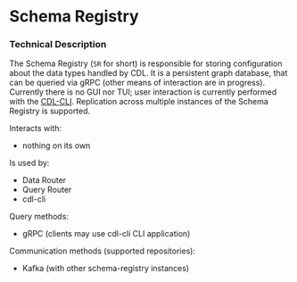 # Schema Registry

### Technical Description

The Schema Registry (`SR` for short) is responsible for storing configuration about the data types handled by CDL. It is a persistent graph database, that can be queried via gRPC (other means of interaction are in progress). Currently there is no GUI nor TUI; user interaction is currently performed with the [CDL-CLI][CDL-CLI]. Replication across multiple instances of the Schema Registry is supported.

Interacts with:
- nothing on its own

Is used by:
- Data Router
- Query Router
- cdl-cli

Query methods:
- gRPC (clients may use cdl-cli CLI application)

Communication methods (supported repositories):
- Kafka (with other schema-registry instances)

[CDL-CLI]: cli.md

